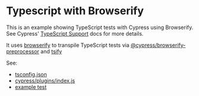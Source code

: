 # Typescript with Browserify

This is an example showing TypeScript tests with Cypress using Browserify. See Cypress' [TypeScript Support](https://on.cypress.io/typescript-support) docs for more details.

It uses [browserify](http://browserify.org/) to transpile TypeScript tests
via [@cypress/browserify-preprocessor](https://github.com/cypress-io/cypress-browserify-preprocessor)
and [tsify](https://github.com/TypeStrong/tsify)

See:
- [tsconfig.json](tsconfig.json)
- [cypress/plugins/index.js](cypress/plugins/index.js)
- [example test](cypress/integration/spec.ts)

